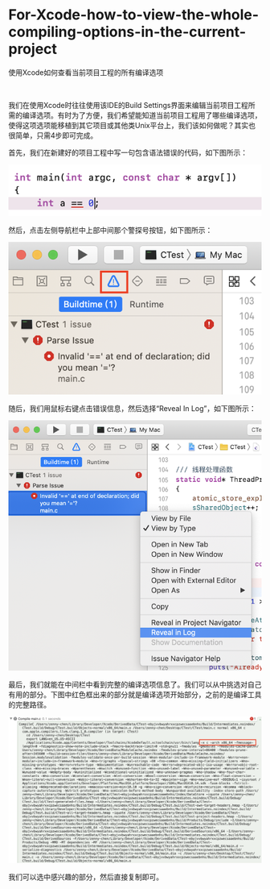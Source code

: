 # For-Xcode-how-to-view-the-whole-compiling-options-in-the-current-project
使用Xcode如何查看当前项目工程的所有编译选项

<br />

我们在使用Xcode时往往使用该IDE的Build Settings界面来编辑当前项目工程所需的编译选项。有时为了方便，我们希望能知道当前项目工程用了哪些编译选项，使得这项选项能移植到其它项目或其他类Unix平台上，我们该如何做呢？其实也很简单，只需4步即可完成。

首先，我们在新建好的项目工程中写一句包含语法错误的代码，如下图所示：

![step 1](https://github.com/zenny-chen/For-Xcode-how-to-view-the-whole-compiling-options-in-the-current-project/blob/master/step1.png)

然后，点击左侧导航栏中上部中间那个警探号按钮，如下图所示：

![step 2](https://github.com/zenny-chen/For-Xcode-how-to-view-the-whole-compiling-options-in-the-current-project/blob/master/step2.png)

随后，我们用鼠标右键点击错误信息，然后选择“Reveal In Log”，如下图所示：

![step 3](https://github.com/zenny-chen/For-Xcode-how-to-view-the-whole-compiling-options-in-the-current-project/blob/master/step3.png)

最后，我们就能在中间栏中看到完整的编译选项信息了。我们可以从中挑选对自己有用的部分。下图中红色框出来的部分就是编译选项开始部分，之前的是编译工具的完整路径。

![step 4](https://github.com/zenny-chen/For-Xcode-how-to-view-the-whole-compiling-options-in-the-current-project/blob/master/step4.png)

我们可以选中感兴趣的部分，然后直接复制即可。

